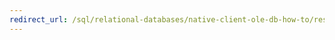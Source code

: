 ```yaml
---
redirect_url: /sql/relational-databases/native-client-ole-db-how-to/results/processing-results-how-to-topics-ole-db?toc=%2fsql%2frelational-databases%2fnative-client-ole-db-how-to%2fresults%2ftoc.json
---
```

